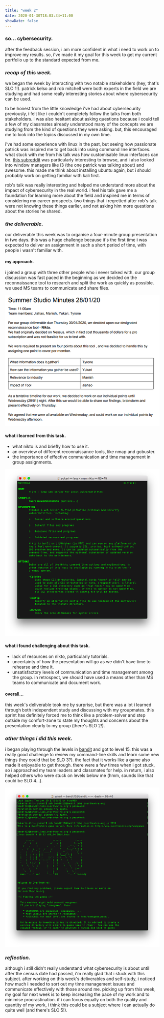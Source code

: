 ```yaml
---
title: "week 2"
date: 2020-01-30T18:03:34+11:00
showDate: false
---
```


### __so... cybersecurity.__

after the feedback session, i am more confident in what i need to work on to improve my results. so, i've made it my goal for this week to get my current portfolio up to the standard expected from me. 


### _recap of this week._

we began the week by interacting with two notable stakeholders  (hey, that's SLO 1!). patrick kelso and rob mitchell were both experts in the field we are studying and had some really interesting stories about where cybersecurity can be used. 

to be honest from the little knowledge i've had about cybersecurity previously, i felt like i couldn't completely follow the talks from both stakeholders. i was also hesitant about asking questions because i could tell a few of my classmates already understood many of the concepts we are studying from the kind of questions they were asking. but, this encouraged me to look into the topics discussed in my own time.

i've had some experience with linux in the past, but seeing how passionate patrick was inspired me to get back into using command line interfaces. what stuck with me from his talk was how customisable linux interfaces can be. [this subreddit](http://reddit.com/r/uniXporn) was particularly interesting to browse, and i also looked into  window managers like i3 (the one patrick was talking about) and awesome. this made me think about installing ubuntu again, but i should probably work on getting familiar with kali first.

rob's talk was really interesting and helped me understand more about the impact of cybersecurity in the real world. i feel his talk gave me a foundation for learning more about the field and inspired me in terms of considering my career prospects. two things that i regretted after rob's talk were not knowing these things earlier, and not asking him more questions about the stories he shared. 

### _the deliverable._

our deliverable this week was to organise a four-minute group presentation in two days. this was a huge challenge because it's the first time i was expected to deliver an assignment in such a short period of time, with people i wasn't familiar with. 

#### my approach.
i joined a group with three other people who i never talked with. our group discussion was fast paced in the beginning as we decided on the reconnaissance tool to research and split the work as quickly as possible. we used MS teams to communicate and share files. 

![minutes](https://github.com/yukariinc/yukariinc.github.io/blob/master/images/week2minutes.png?raw=true)

#### what i learned from this task.
- what nikto is and briefly how to use it.
- an overview of different reconnaissance tools, like nmap and gobuster.
- the importance of effective communication and time management in group assignments.

![nikto screenshot](https://github.com/yukariinc/yukariinc.github.io/blob/master/images/nikto%20man.png?raw=true)

#### what i found challenging about this task.
- lack of resources on nikto, particularly tutorials.
- uncertainty of how the presentation will go as we didn't have time to rehearse and time it.
- unsatisfactory levels of communication and time management among the group. in retrospect, we should have used a means other than MS teams to communicate and document work.

#### overall...
this week's deliverable took me by surprise, but there was a lot i learned through both independent study and discussing with my groupmates. this sprint has definitely forced me to think like a problem-solver and step outside my comfort-zone to state my thoughts and concerns about the presentation clearly to my group (there's SLO 2!).

### _other things i did this week._
i began playing through the levels in [bandit](https://overthewire.org/wargames/bandit/) and got to level 15. this was a really good challenge to review my command-line skills and learn some new things (hey could that be SLO 3?). the fact that it works like a game also made it enjoyable to get through. there were a few times when i got stuck, so i approached my team leaders and classmates for help. in return, i also helped others who were stuck on levels below me (hmm, sounds like that could be SLO 4...). 

![bandit](https://github.com/yukariinc/yukariinc.github.io/blob/master/images/otw%20bandit.png?raw=true)

### _reflection._
although i still didn't really understand what cybersecurity is about until after the census date had passed, i'm really glad that i stuck with this subject. after working on this week's deliverables and self-study, i noticed how much i needed to sort out my time management issues and communicate effectively with those around me. picking up from this week, my goal for next week is to keep increasing the pace of my work and to minimise procrastination. if i can focus equally on both the quality and quantity of my work, i think this could be a subject where i can actually do quite well (and there's SLO 5!).